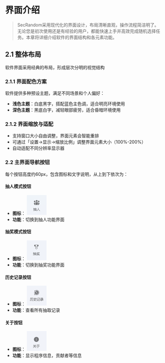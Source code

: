 # 界面介绍

<ArticleMetadata />

> SecRandom采用现代化的界面设计，布局清晰直观，操作流程简洁明了。无论您是初次使用还是有经验的用户，都能快速上手并高效完成随机选择任务。本章将详细介绍软件的界面结构和各元素功能。

## 2.1 整体布局
软件界面采用经典的布局，形成层次分明的视觉结构

### 2.1.1 界面配色方案
软件提供多种预设主题，满足不同场景和个人偏好：
- **浅色主题**：白底黑字，搭配蓝色主色调，适合明亮环境使用
- **深色主题**：黑底白字，减轻眼部疲劳，适合昏暗环境使用

### 2.1.2 界面缩放与适配
- 支持窗口大小自由调整，界面元素会智能重排
- 可通过「设置→显示→缩放比例」调整界面元素大小（100%-200%）
- 自动适配不同分辨率显示器

### 2.2 主界面导航按钮
每个按钮高度约60px，包含图标和文字说明，从上到下依次为：
#### 抽人模式按钮
- **图标**： ![抽人图标](images/uiicon1.png)
- **功能**：切换到抽人功能界面

#### 抽奖模式按钮
- **图标**： ![抽奖图标](images/uiicon2.png)
- **功能**：切换到抽奖功能界面

#### 历史记录按钮
- **图标**： ![历史记录图标](images/uiicon3.png)
- **功能**：查看所有抽取记录

#### 关于按钮
- **图标**： ![关于图标](images/uiicon4.png)
- **功能**：显示程序信息，贡献者等信息









